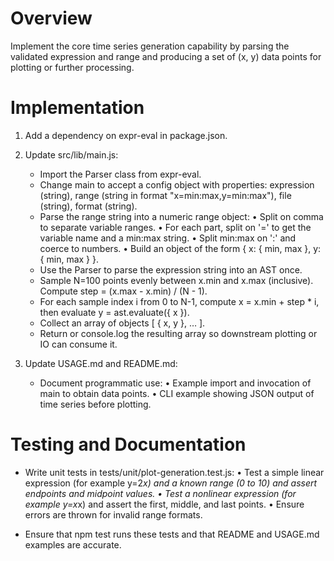 # Overview
Implement the core time series generation capability by parsing the validated expression and range and producing a set of (x, y) data points for plotting or further processing.

# Implementation

1. Add a dependency on expr-eval in package.json.

2. Update src/lib/main.js:
   - Import the Parser class from expr-eval.
   - Change main to accept a config object with properties: expression (string), range (string in format "x=min:max,y=min:max"), file (string), format (string).
   - Parse the range string into a numeric range object:
     • Split on comma to separate variable ranges.
     • For each part, split on '=' to get the variable name and a min:max string.
     • Split min:max on ':' and coerce to numbers.
     • Build an object of the form { x: { min, max }, y: { min, max } }.
   - Use the Parser to parse the expression string into an AST once.
   - Sample N=100 points evenly between x.min and x.max (inclusive). Compute step = (x.max - x.min) / (N - 1).
   - For each sample index i from 0 to N-1, compute x = x.min + step * i, then evaluate y = ast.evaluate({ x }).
   - Collect an array of objects [ { x, y }, … ].
   - Return or console.log the resulting array so downstream plotting or IO can consume it.

3. Update USAGE.md and README.md:
   - Document programmatic use:
     • Example import and invocation of main to obtain data points.
     • CLI example showing JSON output of time series before plotting.

# Testing and Documentation

- Write unit tests in tests/unit/plot-generation.test.js:
  • Test a simple linear expression (for example y=2*x) and a known range (0 to 10) and assert endpoints and midpoint values.
  • Test a nonlinear expression (for example y=x*x) and assert the first, middle, and last points.
  • Ensure errors are thrown for invalid range formats.

- Ensure that npm test runs these tests and that README and USAGE.md examples are accurate.